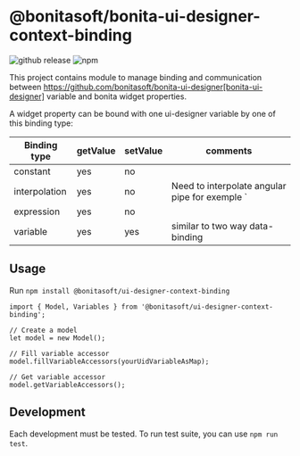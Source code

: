# @bonitasoft/bonita-ui-designer-context-binding

![github release](https://img.shields.io/github/v/release/bonitasoft/bonita-ui-designer-context-binding)
![npm](https://img.shields.io/npm/v/@bonitasoft/ui-designer-context-binding)

This project contains module to manage binding and communication between https://github.com/bonitasoft/bonita-ui-designer[bonita-ui-designer] variable and bonita widget properties.

A widget property can be bound with one ui-designer variable by one of this binding type:

| Binding type   | getValue  | setValue  | comments |
|---|---|---|---|
| constant | yes | no ||
| interpolation| yes| no | Need to interpolate angular pipe for exemple `| date, | `
| expression | yes | no |
| variable | yes | yes | similar to two way data-binding

## Usage

Run `npm install @bonitasoft/ui-designer-context-binding`

    import { Model, Variables } from '@bonitasoft/ui-designer-context-binding';

    // Create a model
    let model = new Model();

    // Fill variable accessor
    model.fillVariableAccessors(yourUidVariableAsMap);

    // Get variable accessor
    model.getVariableAccessors();


## Development

Each development must be tested. To run test suite, you can use `npm run test`.